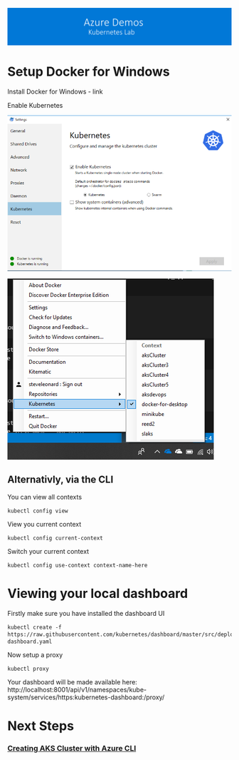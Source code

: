 [![banner](../images/banner-lab.png)](../../README.md)

# Setup Docker for Windows

Install Docker for Windows - link

Enable Kubernetes

![Enable Local Kubernetes](images/enablekubernetesondockerwindows.png)

![Switch Kubernetes Context](images/switchkubernetescontext.png)

## Alternativly, via the CLI 

You can view all contexts
```
kubectl config view
```

View you current context

```
kubectl config current-context  
```

Switch your current context

```
kubectl config use-context context-name-here
```

# Viewing your local dashboard

Firstly make sure you have installed the dashboard UI

```
kubectl create -f https://raw.githubusercontent.com/kubernetes/dashboard/master/src/deploy/recommended/kubernetes-dashboard.yaml
```

Now setup a proxy

```
kubectl proxy
```

Your dashboard will be made available here: http://localhost:8001/api/v1/namespaces/kube-system/services/https:kubernetes-dashboard:/proxy/

# Next Steps 
### [Creating AKS Cluster with Azure CLI](../CreateEnvironment)